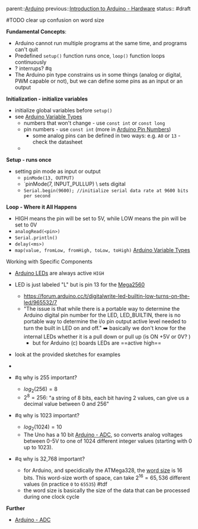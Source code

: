 parent::[Arduino](Arduino.md)
previous::[Introduction to Arduino - Hardware](Introduction%20to%20Arduino%20-%20Hardware.md)
status:: #draft

#TODO clear up confusion on word size

**Fundamental Concepts**:
- Arduino cannot run multiple programs at the same time, and programs can't quit
- Predefined `setup()` function runs once, `loop()` function loops continuously
- ? interrups? #q 
- The Arduino pin type constrains us in some things (analog or digital, PWM capable or not), but we can define some pins as an input or an output

**Initialization - initialize variables**
- initialize global variables before `setup()`
- see [Arduino Variable Types](Arduino%20Variable%20Types.md) 
	- numbers that won't change - use `const int` or `const long`
	- pin numbers - use `const int`  (more in [Arduino Pin Numbers](Arduino%20Pin%20Numbers.md))
		- some analog pins can be defined in two ways: e.g. `A0` or `13` - check the datasheet
	- 

**Setup - runs once**
- setting pin mode as input or output
	- `pinMode(13, OUTPUT)`
	- `pinMode(7, INPUT_PULLUP) \\ sets digital 
	- `Serial.begin(9600); //initialize serial data rate at 9600 bits per second`

**Loop - Where it All Happens**
- HIGH means the pin will be set to 5V, while LOW means the pin will be set to 0V 
- `analogRead(<pin>)`
- `Serial.println()`
- `delay(<ms>)`
- `map(value, fromLow, fromHigh, toLow, toHigh)`
[Arduino Variable Types](Arduino%20Variable%20Types.md)

Working with Specific Components
- [Arduino LEDs](Arduino%20LEDs.md) are always active `HIGH` 

- LED is just labeled "L" but is pin 13 for the [Mega2560](Mega2560.md)
	- https://forum.arduino.cc/t/digitalwrite-led-builtin-low-turns-on-the-led/965532/7
	- "The issue is that while there is a portable way to determine the Arduino digital pin number for the LED, LED_BUILTIN, there is no portable way to determine the i/o pin output active level needed to turn the built in LED on and off." ➡️  basically we don't know for the internal LEDs whether it is a pull down or pull up (is ON +5V or 0V? ) 
		- but for Arduino (c) boards LEDs are ==active high==
- look at the provided sketches for examples
- 
- #q why is 255 important?
	- $log_2(256)=8$
	- $2^8=256$: "a string of 8 bits, each bit having 2 values, can give us a decimal value between 0 and 256"
- #q why is 1023 important? 
	- $log_2(1024)=10$
	- The Uno has a 10 bit [Arduino - ADC](Arduino%20-%20ADC.md), so converts analog voltages between 0-5V to one of 1024 different integer values (starting with 0 up to 1023). 
- #q why is 32,768 important?
	- for Arduino, and specidically the ATMega328, the [word size](word%20size.md) is 16 bits.  This word-size worth of space, can take $2^{16}=65,536$ different values (in practice `0` to `65535`)   #tdf 
	- the word size is basically the size of the data that can be processed during one clock cycle
	

**Further**
- [Arduino - ADC](Arduino%20-%20ADC.md)
